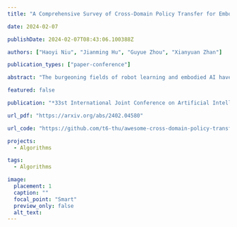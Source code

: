```yaml
---
title: "A Comprehensive Survey of Cross-Domain Policy Transfer for Embodied Agents"

date: 2024-02-07

publishDate: 2024-02-07T08:43:06.100388Z

authors: ["Haoyi Niu", "Jianming Hu", "Guyue Zhou", "Xianyuan Zhan"]

publication_types: ["paper-conference"]

abstract: "The burgeoning fields of robot learning and embodied AI have triggered an increasing demand for large quantities of data. However, collecting sufficient unbiased data from the target domain remains a challenge due to costly data collection processes and stringent safety requirements. Consequently, researchers often resort to data from easily accessible source domains, such as simulation and laboratory environments, for cost-effective data acquisition and rapid model iteration. Nevertheless, the environments and embodiments of these source domains can be quite different from their target domain counterparts, underscoring the need for effective cross-domain policy transfer approaches. In this paper, we conduct a systematic review of existing cross-domain policy transfer methods. Through a nuanced categorization of domain gaps, we encapsulate the overarching insights and design considerations of each problem setting. We also provide a high-level discussion about the key methodologies used in cross-domain policy transfer problems. Lastly, we summarize the open challenges that lie beyond the capabilities of current paradigms and discuss potential future directions in this field."

featured: false

publication: "*33st International Joint Conference on Artificial Intelligence (IJCAI 2024)*"

url_pdf: "https://arxiv.org/abs/2402.04580"

url_code: "https://github.com/t6-thu/awesome-cross-domain-policy-transfer-for-embodied-agents"

projects: 
  - Algorithms  

tags:
  - Algorithms

image:
  placement: 1
  caption: ""
  focal_point: "Smart"
  preview_only: false
  alt_text:
---
```


